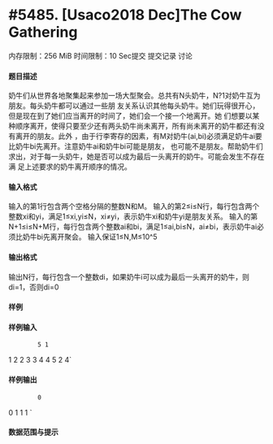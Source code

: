 
# #5485. [Usaco2018 Dec]The Cow Gathering
内存限制：256 MiB 时间限制：10 Sec提交 提交记录 讨论
#### 题目描述
奶牛们从世界各地聚集起来参加一场大型聚会。总共有N头奶牛，N?1对奶牛互为朋友。每头奶牛都可以通过一些朋
友关系认识其他每头奶牛。她们玩得很开心，但是现在到了她们应当离开的时间了，她们会一个接一个地离开。她
们想要以某种顺序离开，使得只要至少还有两头奶牛尚未离开，所有尚未离开的奶牛都还有没有离开的朋友。此外
，由于行李寄存的因素，有M对奶牛(ai,bi)必须满足奶牛ai要比奶牛bi先离开。注意奶牛ai和奶牛bi可能是朋友，
也可能不是朋友。帮助奶牛们求出，对于每一头奶牛，她是否可以成为最后一头离开的奶牛。可能会发生不存在满
足上述要求的奶牛离开顺序的情况。

#### 输入格式
输入的第1行包含两个空格分隔的整数N和M。
输入的第2≤i≤N行，每行包含两个整数xi和yi，满足1≤xi,yi≤N，xi≠yi，表示奶牛xi和奶牛yi是朋友关系。
输入的第N+1≤i≤N+M行，每行包含两个整数ai和bi，满足1≤ai,bi≤N，ai≠bi，表示奶牛ai必须比奶牛bi先离开聚会。
输入保证1≤N,M≤10^5

#### 输出格式
输出N行，每行包含一个整数di，如果奶牛i可以成为最后一头离开的奶牛，则di=1，否则di=0

#### 样例

#### 样例输入

			5 1
1 2
2 3
3 4
4 5
2 4`
#### 样例输出

			0
0
1
1
1
`
#### 数据范围与提示

